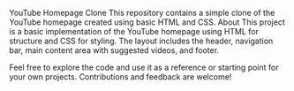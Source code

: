 YouTube Homepage Clone
This repository contains a simple clone of the YouTube homepage created using basic HTML and CSS.
About
This project is a basic implementation of the YouTube homepage using HTML for structure and CSS for styling. The layout includes the header, navigation bar, main content area with suggested videos, and footer.

Feel free to explore the code and use it as a reference or starting point for your own projects. Contributions and feedback are welcome!
